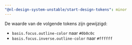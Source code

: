 ```yaml
---
"@nl-design-system-unstable/start-design-tokens": minor
---
```


De waarde van de volgende tokens zijn gewijzigd:

- `basis.focus.outline-color` naar `#0b0c0c`
- `basis.focus.inverse.outline-color` naar `#ffffff`
